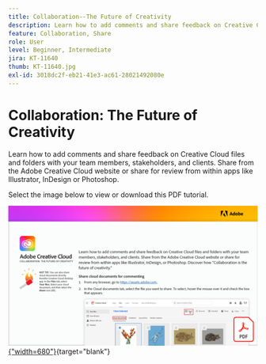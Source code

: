 ```yaml
---
title: Collaboration--The Future of Creativity
description: Learn how to add comments and share feedback on Creative Cloud files and folders with your team members, stakeholders, and clients and curated fonts from Adobe Fonts
feature: Collaboration, Share
role: User
level: Beginner, Intermediate
jira: KT-11640
thumb: KT-11640.jpg
exl-id: 3018dc2f-eb21-41e3-ac61-28021492080e
---
```

# Collaboration: The Future of Creativity

Learn how to add comments and share feedback on Creative Cloud files and folders with your team members, stakeholders, and clients. Share from the Adobe Creative Cloud website or share for review from within apps like Illustrator, InDesign or Photoshop.

Select the image below to view or download this PDF tutorial.

[![First page image of tutorial](assets/Collaboration-The-Future-of-Creativity.png){"width=680"}](assets/Collaboration-The-Future-of-Creativity.pdf){target="blank"}
